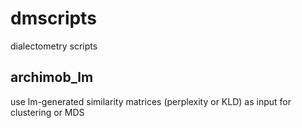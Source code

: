 # dmscripts
dialectometry scripts

## archimob_lm
use lm-generated similarity matrices (perplexity or KLD) as input for clustering or MDS
  
